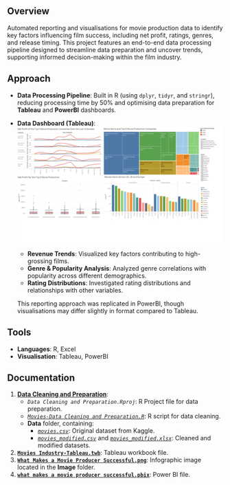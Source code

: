 ## **Overview**

Automated reporting and visualisations for movie production data to identify key factors influencing film success, including net profit, ratings, genres, and release timing. This project features an end-to-end data processing pipeline designed to streamline data preparation and uncover trends, supporting informed decision-making within the film industry.

## **Approach**

- **Data Processing Pipeline**: Built in R (using `dplyr`, `tidyr`, and `stringr`), reducing processing time by 50% and optimising data preparation for **Tableau** and **PowerBI** dashboards.
- **Data Dashboard (Tableau)**:  
   ![Tableau Dashboard Pic](https://github.com/hawra-nawi/Movie_Production_Data_Visualisation/blob/main/Images/What%20Makes%20a%20Movie%20Producer%20Successful.png)
   
   - **Revenue Trends**: Visualized key factors contributing to high-grossing films.
   - **Genre & Popularity Analysis**: Analyzed genre correlations with popularity across different demographics.
   - **Rating Distributions**: Investigated rating distributions and relationships with other variables.

  This reporting approach was replicated in PowerBI, though visualisations may differ slightly in format compared to Tableau.

## **Tools**
- **Languages**: R, Excel
- **Visualisation**: Tableau, PowerBI

## **Documentation**

1. **[Data Cleaning and Preparation](https://github.com/hawra-nawi/Movie_Production_Data_Visualisation/tree/main/Files/Data%20Cleaning%20and%20Preparation)**:
    - *`Data Cleaning and Preparation.Rproj`*: R Project file for data preparation.
    - *[`Movies-Data Cleaning and Preparation.R`](https://github.com/hawra-nawi/Movie_Production_Data_Visualisation/blob/main/Files/Data%20Cleaning%20and%20Preparation/Movies-Data%20Cleaning%20and%20Preparation.R)*: R script for data cleaning.
    - **Data** folder, containing:
        - *[`movies.csv`](https://github.com/hawra-nawi/Movie_Production_Data_Visualisation/blob/main/Files/Data%20Cleaning%20and%20Preparation/Data/movies.csv)*: Original dataset from Kaggle.
        - *[`movies_modified.csv`](https://github.com/hawra-nawi/Movie_Production_Data_Visualisation/blob/main/Files/Data%20Cleaning%20and%20Preparation/Data/movies_modified.csv)* and *[`movies_modified.xlsx`](https://github.com/hawra-nawi/Movie_Production_Data_Visualisation/blob/main/Files/Data%20Cleaning%20and%20Preparation/Data/movies_modified.xlsx)*: Cleaned and modified datasets.
2. **[`Movies Industry-Tableau.twb`](https://github.com/hawra-nawi/Movie_Production_Data_Visualisation/blob/main/Files/Movies%20Industry-Tableau.twb)**: Tableau workbook file.
3. **[`What Makes a Movie Producer Successful.png`](https://github.com/hawra-nawi/Movie_Production_Data_Visualisation/blob/main/Images/What%20Makes%20a%20Movie%20Producer%20Successful.png)**: Infographic image located in the **Image** folder.
4. **[`what makes a movie producer successful.pbix`](https://github.com/hawra-nawi/Movie_Production_Data_Visualisation/blob/main/Files/what%20makes%20a%20movie%20producer%20successful.pbix)**: Power BI file.
